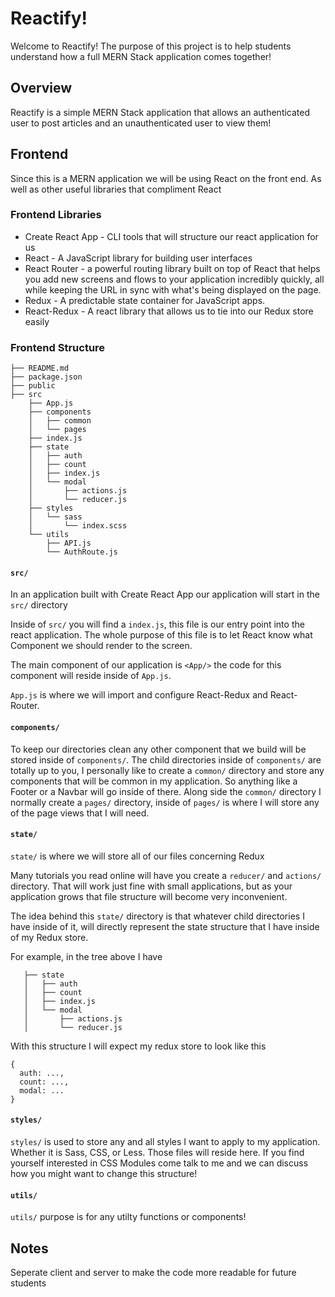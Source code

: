# Reactify!
Welcome to Reactify! The purpose of this project is to help students understand how a full MERN Stack application comes together!

## Overview
Reactify is a simple MERN Stack application that allows an authenticated user to post articles and an unauthenticated user to view them!

## Frontend
Since this is a MERN application we will be using React on the front end. As well as other useful libraries that compliment React
### Frontend Libraries
- Create React App - CLI tools that will structure our react application for us
- React - A JavaScript library for building user interfaces
- React Router - a powerful routing library built on top of React that helps you add new screens and flows to your application incredibly quickly, all while keeping the URL in sync with what's being displayed on the page.
- Redux - A predictable state container for JavaScript apps.
- React-Redux - A react library that allows us to tie into our Redux store easily

### Frontend Structure
```
├── README.md
├── package.json
├── public
├── src
    ├── App.js
    ├── components
    │   ├── common
    │   └── pages
    ├── index.js
    ├── state
    │   ├── auth
    │   ├── count
    │   ├── index.js
    │   └── modal
    │       ├── actions.js
    │       └── reducer.js
    ├── styles
    │   └── sass
    │       └── index.scss
    └── utils
        ├── API.js
        └── AuthRoute.js
```
#### `src/`
In an application built with Create React App our application will start in the `src/` directory

Inside of `src/` you will find a `index.js`, this file is our entry point into the react application. The whole purpose of this file is to let React know what Component we should render to the screen.

The main component of our application is `<App/>` the code for this component will reside inside of `App.js`.

`App.js` is where we will import and configure React-Redux and React-Router.

#### `components/`
To keep our directories clean any other component that we build will be stored inside of `components/`. The child directories inside of `components/` are totally up to you, I personally like to create a `common/` directory and store any components that will be common in my application. So anything like a Footer or a Navbar will go inside of there. Along side the `common/` directory I normally create a `pages/` directory, inside of `pages/` is where I will store any of the page views that I will need.

#### `state/`
`state/` is where we will store all of our files concerning Redux

Many tutorials you read online will have you create a `reducer/` and `actions/` directory. That will work just fine with small applications, but as your application grows that file structure will become very inconvenient.

The idea behind this `state/` directory is that whatever child directories I have inside of it, will directly represent the state structure that I have inside of my Redux store. 

For example, in the tree above I have 
```    
   ├── state
   │   ├── auth
   │   ├── count
   │   ├── index.js
   │   └── modal
   │       ├── actions.js
   │       └── reducer.js
```

With this structure I will expect my redux store to look like this
```
{
  auth: ...,
  count: ...,
  modal: ...
}
```

#### `styles/`
`styles/` is used to store any and all styles I want to apply to my application. Whether it is Sass, CSS, or Less. Those files will reside here. If you find yourself interested in CSS Modules come talk to me and we can discuss how you might want to change this structure!

#### `utils/`
`utils/` purpose is for any utilty functions or components!

## Notes

Seperate client and server to make the code more readable for future students
